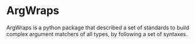 # ArgWraps

ArgWraps is a python package that described a set of standards to build
complex argument matchers of all types, by following a set of syntaxes.

